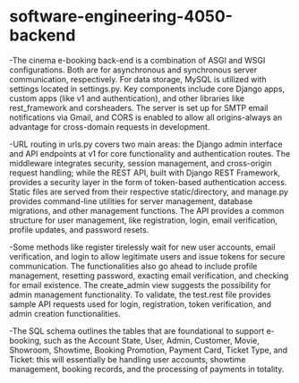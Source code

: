 # software-engineering-4050-backend

-The cinema e-booking back-end is a combination of ASGI and WSGI configurations. Both are for asynchronous and synchronous server communication, respectively. For data storage, MySQL is utilized with settings located in settings.py. Key components include core Django apps, custom apps (like v1 and authentication), and other libraries like rest_framework and corsheaders. The server is set up for SMTP email notifications via Gmail, and CORS is enabled to allow all origins-always an advantage for cross-domain requests in development. 

-URL routing in urls.py covers two main areas: the Django admin interface and API endpoints at v1 for core functionality and authentication routes. The middleware integrates security, session management, and cross-origin request handling; while the REST API, built with Django REST Framework, provides a security layer in the form of token-based authentication access. Static files are served from their respective static/directory, and manage.py provides command-line utilities for server management, database migrations, and other management functions. The API provides a common structure for user management, like registration, login, email verification, profile updates, and password resets. 

-Some methods like register tirelessly wait for new user accounts, email verification, and login to allow legitimate users and issue tokens for secure communication. The functionalities also go ahead to include profile management, resetting password, exacting email verification, and checking for email existence. The create_admin view suggests the possibility for admin management functionality. To validate, the test.rest file provides sample API requests used for login, registration, token verification, and admin creation functionalities.

-The SQL schema outlines the tables that are foundational to support e-booking, such as the Account State, User, Admin, Customer, Movie, Showroom, Showtime, Booking Promotion, Payment Card, Ticket Type, and Ticket: this will essentially be handling user accounts, showtime management, booking records, and the processing of payments in totality. 
